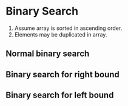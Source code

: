 # Binary Search
1. Assume array is sorted in ascending order.
1. Elements may be duplicated in array.

## Normal binary search

## Binary search for right bound

## Binary search for left bound
